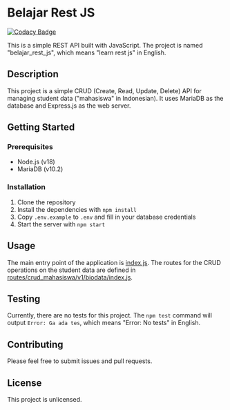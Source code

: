 # Belajar Rest JS

[![Codacy Badge](https://api.codacy.com/project/badge/Grade/b150604dd8bd4479bd46d26c1c6ba6a1)](https://app.codacy.com/gh/taufikmaulana405/belajar_rest_js?utm_source=github.com&utm_medium=referral&utm_content=taufikmaulana405/belajar_rest_js&utm_campaign=Badge_Grade)

This is a simple REST API built with JavaScript. The project is named "belajar_rest_js", which means "learn rest js" in English.

## Description

This project is a simple CRUD (Create, Read, Update, Delete) API for managing student data ("mahasiswa" in Indonesian). It uses MariaDB as the database and Express.js as the web server.

## Getting Started

### Prerequisites

- Node.js (v18)
- MariaDB (v10.2)

### Installation

1. Clone the repository
2. Install the dependencies with `npm install`
3. Copy `.env.example` to `.env` and fill in your database credentials
4. Start the server with `npm start`

## Usage

The main entry point of the application is [index.js](index.js). The routes for the CRUD operations on the student data are defined in [routes/crud_mahasiswa/v1/biodata/index.js](routes/crud_mahasiswa/v1/biodata/index.js).

## Testing

Currently, there are no tests for this project. The `npm test` command will output `Error: Ga ada tes`, which means "Error: No tests" in English.

## Contributing

Please feel free to submit issues and pull requests.

## License

This project is unlicensed.